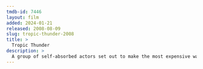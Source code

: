 ```yaml
---
tmdb-id: 7446
layout: film
added: 2024-01-21
released: 2008-08-09
slug: tropic-thunder-2008
title: >
  Tropic Thunder
description: >
  A group of self-absorbed actors set out to make the most expensive war film ever. After ballooning costs force the studio to cancel the movie, the frustrated director refuses to stop shooting, leading his cast into the jungles of Southeast Asia, where they encounter real bad guys.
---
```

